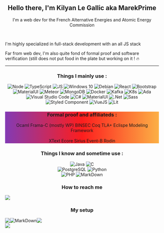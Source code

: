 <h2 align="center">Hello there, I'm Kilyan Le Gallic aka MarekPrime</h2>
<p align="center">I'm a web dev for the French Alternative Energies and Atomic Energy Commission</p>
<br/>
<p> I'm highly specialized in full-stack development with an all JS stack </p>
<p> Far from web dev, I'm also quite fond of formal proof and software verification (still does not put food in the plate but working on it ! 🔥 </p>

-----
<div align="center" style="diplay: flex;">
<h3>Things I mainly use :</h3>
<div style="diplay: flex;">
<img alt="Node" src="https://img.shields.io/badge/Node.js-43853D?style=for-the-badge&logo=node.js&logoColor=white"/>
<img alt="TypeScript" src="https://img.shields.io/badge/TypeScript-007ACC?style=for-the-badge&logo=typescript&logoColor=white"/>
<img alt="JS" src="https://img.shields.io/badge/JavaScript-323330?style=for-the-badge&logo=javascript&logoColor=F7DF1E"/>
<img alt="Windows 10" src="https://img.shields.io/badge/Windows-0078D6?style=for-the-badge&logo=windows&logoColor=white" />
<img alt="Debian" src="https://img.shields.io/badge/-Debian-d70a53?logo=Debian&style=for-the-badge" />
<img alt="React" src="https://img.shields.io/badge/React-20232A?style=for-the-badge&logo=react&logoColor=61DAFB" />
<img alt="Bootstrap" src="https://img.shields.io/badge/Bootstrap-563D7C?style=for-the-badge&logo=bootstrap&logoColor=white"/>
<img alt="MaterialUI" src="https://img.shields.io/badge/Material--UI-0081CB?style=for-the-badge&logo=material-ui&logoColor=white"/>
<img alt="Meteor" src="https://img.shields.io/badge/-Meteor-yellow?logo=Meteor&logoColor=red&style=for-the-badge"/>
<img alt="MongoDB" src="https://img.shields.io/badge/MongoDB-4EA94B?style=for-the-badge&logo=mongodb&logoColor=white"/>
<img alt="Docker" src="https://img.shields.io/badge/docker-%230db7ed.svg?style=for-the-badge&logo=docker&logoColor=white"/>
<img alt="Kafka" src="https://img.shields.io/badge/Apache%20Kafka-000?style=for-the-badge&logo=apachekafka"/>
<img alt="K8s" src="https://img.shields.io/badge/kubernetes-%23326ce5.svg?style=for-the-badge&logo=kubernetes&logoColor=white"/>
<img alt="Ada" src="https://img.shields.io/badge/ADA-2012-red?style=for-the-badge&logo=ada&logoColor=red"/>
<img alt="Visual Studio Code" src="https://img.shields.io/badge/Visual%20Studio%20Code-0078d7.svg?style=for-the-badge&logo=visual-studio-code&logoColor=white"/>
<img alt="C#" src="https://img.shields.io/badge/C%23-239120?style=for-the-badge&logo=c-sharp&logoColor=white"/>
 <img alt="MaterialUI" src="https://img.shields.io/badge/Loopback%204-0081CB?style=for-the-badge&logo=material-ui&logoColor=white"/>
 <img alt=".Net" src="https://img.shields.io/badge/.NET-5C2D91?style=for-the-badge&logo=.net&logoColor=white"/>
 <img alt="Sass" src="https://img.shields.io/badge/Sass-CC6699?style=for-the-badge&logo=sass&logoColor=white"/>
 <img alt="Styled Component" src="https://img.shields.io/badge/styled--components-DB7093?style=for-the-badge&logo=styled-components&logoColor=white"/>
 <img alt="VueJS" src="https://img.shields.io/badge/Vue.js-35495E?style=for-the-badge&logo=vue.js&logoColor=4FC08D" />
 <img alt="Lit" src="https://img.shields.io/badge/Lit-324FFF?style=for-the-badge&logo=Lit&logoColor=white" />
 
</div>
 
 <div style="background: rgb(131,58,180);
  background: linear-gradient(90deg, rgba(131,58,180,1) 0%, rgba(253,29,29,1) 50%, rgba(252,176,69,1) 100%);">
  <h3>
   Formal proof and affiliateds :
  </h3>
  <div>
   <div>
   <span>Ocaml</span>
   <span>Frama-C (mostly WP)</span>
   <span>BINSEC</span>
   <span>Coq</span>
   <span>TLA+</span>
   <span>Eclispe Modeling Framework</span>
   </div>
   <br/>
   <div>
   <span>XText</span>
   <span>Ecore</span>
   <span>Sirius</span>
   <span>Event-B</span>
   <span>Rodin</span>
   </div>
  </div>
 </div>

<h3>Things I know and sometime use :</h3>
<div style="diplay: flex;">
<img alt="Java" src="https://img.shields.io/badge/java-%23ED8B00.svg?style=for-the-badge&logo=java&logoColor=white"/>
<img alt="C" src="https://img.shields.io/badge/c-%2300599C.svg?style=for-the-badge&logo=c&logoColor=white"/>
</div>
<div style="diplay: flex;">
<img alt="PostgreSQL" src="https://img.shields.io/badge/PostgreSQL-316192?style=for-the-badge&logo=postgresql&logoColor=white"/>
<img alt="Python" src="https://img.shields.io/badge/Python-14354C?style=for-the-badge&logo=python&logoColor=white"/>
</div>
<div>
<img alt="PHP" src="https://img.shields.io/badge/PHP-777BB4?style=for-the-badge&logo=php&logoColor=white"/>
<img alt="MarkDown" src="https://img.shields.io/badge/Markdown-000000?style=for-the-badge&logo=markdown&logoColor=white"/> 	
</div>

  
  <h3> How to reach me </h3>
<div style="display : flex;">
<img src="https://img.shields.io/badge/-MarekPrime%235353-black?logo=Discord&style=for-the-badge" loading="lazy">
</div>


<h3>My setup</h3>
<div style="display : flex;">
   <img src="https://img.shields.io/badge/Zorin%2016%20PRO-22c7ff?style=for-the-badge&logo=zorin&logoColor=white" />
   <img alt="MarkDown" src="https://img.shields.io/badge/NVIDIA-RTX3070-76B900?style=for-the-badge&logo=nvidia&logoColor=white"/>
   <img src="https://img.shields.io/badge/Intel-Core_i5_11th-0071C5?style=for-the-badge&logo=intel&logoColor=white"/>
</div>
</div>

<div style="display : flex;">
<img src="https://github-readme-stats.vercel.app/api?theme=synthwave&show_icons=true&username=MarekPrim"/>
</div>
  
</div>
